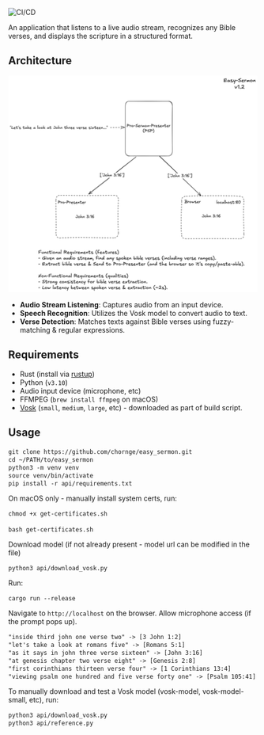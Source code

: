 ![CI/CD](https://github.com/chornge/easy_sermon/actions/workflows/build.yml/badge.svg?branch=main)

An application that listens to a live audio stream, recognizes any Bible verses, and displays the scripture in a structured format.

## Architecture

![Design Doc](design_doc.excalidraw.png)

- **Audio Stream Listening**: Captures audio from an input device.
- **Speech Recognition**: Utilizes the Vosk model to convert audio to text.
- **Verse Detection**: Matches texts against Bible verses using fuzzy-matching & regular expressions.

## Requirements

- Rust (install via [rustup](https://rustup.rs/))
- Python (`v3.10`)
- Audio input device (microphone, etc)
- FFMPEG (`brew install ffmpeg` on macOS)
- [Vosk](https://github.com/alphacep/vosk-api) (`small`, `medium`, `large`, etc) - downloaded as part of build script.

## Usage

```
git clone https://github.com/chornge/easy_sermon.git
cd ~/PATH/to/easy_sermon
python3 -m venv venv
source venv/bin/activate
pip install -r api/requirements.txt
```

On macOS only - manually install system certs, run:

```
chmod +x get-certificates.sh

bash get-certificates.sh
```

Download model (if not already present - model url can be modified in the file)

```
python3 api/download_vosk.py
```

Run:

```
cargo run --release
```

Navigate to `http://localhost` on the browser. Allow microphone access (if the prompt pops up).

```
"inside third john one verse two" -> [3 John 1:2]
"let's take a look at romans five" -> [Romans 5:1]
"as it says in john three verse sixteen" -> [John 3:16]
"at genesis chapter two verse eight" -> [Genesis 2:8]
"first corinthians thirteen verse four" -> [1 Corinthians 13:4]
"viewing psalm one hundred and five verse forty one" -> [Psalm 105:41]
```

To manually download and test a Vosk model (vosk-model, vosk-model-small, etc), run:

```
python3 api/download_vosk.py
python3 api/reference.py
```
